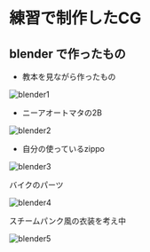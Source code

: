 # 練習で制作したCG



## blender で作ったもの

* 教本を見ながら作ったもの

![blender1](http://TomoakiOhashi.github.io/images/blender/blender1.PNG)

* ニーアオートマタの2B

![blender2](http://TomoakiOhashi.github.io/images/blender/blender2.PNG)

* 自分の使っているzippo

![blender3](http://TomoakiOhashi.github.io/images/blender/blender3.PNG)

バイクのパーツ

![blender4](http://TomoakiOhashi.github.io/images/blender/blender4.PNG)

スチームパンク風の衣装を考え中

![blender5](http://TomoakiOhashi.github.io/images/blender/blender5.PNG)

